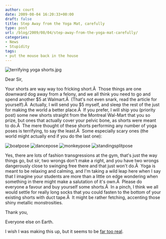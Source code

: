 ```yaml
---
author: court
date: 2009-08-04 16:20:33+00:00
draft: false
title: Step Away from the Yoga Mat, carefully
type: post
url: /blog/2009/08/04/step-away-from-the-yoga-mat-carefully/
categories:
- News
- Stupidity
tags:
- put the mouse back in the house
---
```


![terrifying yoga shorts.jpg](http://www.vallentyne.com/blog/wp-content/uploads/2009/08/yoga-shorts.jpg)


Dear Sir,

Your shorts are way way too fricking short.Â  Those things are one downward dog away from a felony, and we all think you need to go and spend another $5 at Walmart.Â  (That's not even snark, read the article for yourself).Â  Actually, I will send you $5 myself, and sleep the rest of the just for making the world a better place.Â  If you prefer, I will ship you (priority post) some new shorts straight from the Montreal Wal-Mart that you so prize, but ones that actually cover your pelvic bone, as shorts were meant to do.Â  The mere thought of these shorts performing any number of yoga poses is terrifying, to say the least.Â  Some especially scary ones (the world might actually end if you do the last one):

![boatpose](http://www.vallentyne.com/blog/wp-content/uploads/2009/08/boatpose.jpg)
![dancepose](http://www.vallentyne.com/blog/wp-content/uploads/2009/08/dancepose.jpg)
![monkeypose](http://www.vallentyne.com/blog/wp-content/uploads/2009/08/monkeypose.jpg)
![standingsplitpose](http://www.vallentyne.com/blog/wp-content/uploads/2009/08/standingsplitpose.jpg)


Yes, there are lots of fashion transgressions at the gym, that's just the way things go, but sir, two wrongs don't make a right, and you have two wrongs dangerously close to swinging free there and that just won't do.Â  Yoga is meant to be relaxing and calming, and I'm taking a wild leap here when I say that I imagine your students are more than a little on edge wondering when something in there might make a salutation of it's own.Â  Please do everyone a favour and buy yourself some shorts.Â  In a pinch, I think we all would settle for really long socks that you could fasten to the bottom of your existing shorts with duct tape.Â  It might be rather fetching, accenting those shiny metallic monstrosities.

Thank you,

Everyone else on Earth.

I wish I was making this up, but it seems to be [far too real](http://www.ottawacitizen.com/news/Kamloops+yoga+instructor+told+shorts+short/1854267/story.html).
